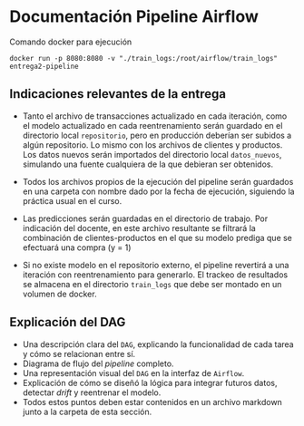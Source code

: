 # Documentación Pipeline Airflow

Comando docker para ejecución
```
docker run -p 8080:8080 -v "./train_logs:/root/airflow/train_logs" entrega2-pipeline
```

## Indicaciones relevantes de la entrega

* Tanto el archivo de transacciones actualizado en cada iteración, como
el modelo actualizado en cada reentrenamiento serán guardado en el directorio
local `repositorio`, pero en producción deberían ser subidos a algún repositorio.
Lo mismo con los archivos de clientes y productos.
Los datos nuevos serán importados del directorio local `datos_nuevos`, simulando
una fuente cualquiera de la que debieran ser obtenidos.

* Todos los archivos propios de la ejecución del pipeline serán guardados
en una carpeta con nombre dado por la fecha de ejecución, siguiendo la práctica
usual en el curso.

* Las predicciones serán guardadas en el directorio de trabajo.
Por indicación del docente, en este archivo resultante se filtrará la 
combinación de clientes-productos en el que su modelo prediga que se efectuará una compra (y = 1) 

* Si no existe modelo en el repositorio externo, el pipeline revertirá
a una iteración con reentrenamiento para generarlo.
El trackeo de resultados se almacena en el directorio `train_logs`
que debe ser montado en un volumen de docker.

## Explicación del DAG
  * Una descripción clara del `DAG`, explicando la funcionalidad de cada tarea y cómo se relacionan entre sí.
  * Diagrama de flujo del *pipeline* completo.
  * Una representación visual del `DAG` en la interfaz de `Airflow`.
  * Explicación de cómo se diseñó la lógica para integrar futuros datos, detectar *drift* y reentrenar el modelo.
  * Todos estos puntos deben estar contenidos en un archivo markdown junto a la carpeta de esta sección.
